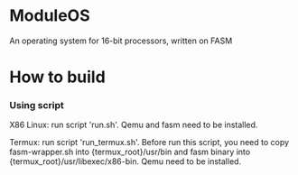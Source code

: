 # ModuleOS
An operating system for 16-bit processors, written on FASM

# How to build

### Using script

X86 Linux: run script 'run.sh'. Qemu and fasm need to be installed.

Termux: run script 'run_termux.sh'. Before run this script, you need to copy fasm-wrapper.sh into {termux_root}/usr/bin and fasm binary into {termux_root}/usr/libexec/x86-bin. Qemu need to be installed.
